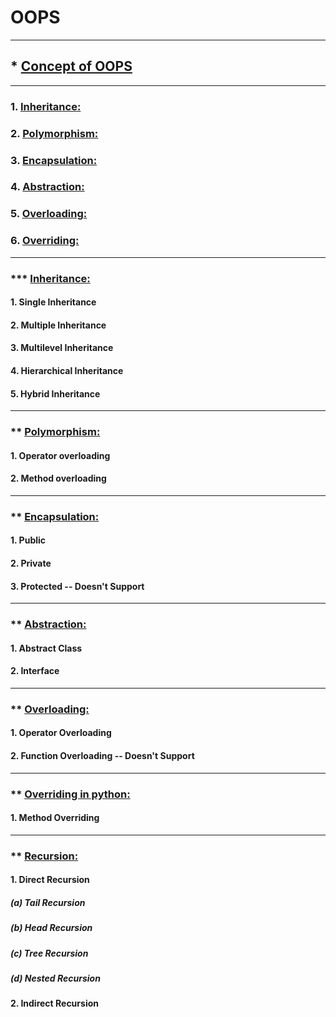 # OOPS

--------------------------
## * <a href="https://github.com/RishavMishraRM/OOPS">Concept of OOPS </a>
--------------------------
### 1. <a href="https://github.com/RishavMishraRM/OOPS/blob/main/Inheritance.ipynb">Inheritance:</a>
### 2. <a href="https://github.com/RishavMishraRM/OOPS/blob/main/Polymorphism.ipynb">Polymorphism:</a>
### 3. <a href="https://github.com/RishavMishraRM/OOPS/blob/main/Encapsulation.ipynb">Encapsulation:</a>
### 4. <a href="https://github.com/RishavMishraRM/OOPS/blob/main/Abstraction.ipynb">Abstraction:</a>
### 5. <a href="https://github.com/RishavMishraRM/OOPS/blob/main/Overloading.ipynb">Overloading:</a>
### 6. <a href="https://github.com/RishavMishraRM/OOPS/blob/main/Overriding.ipynb">Overriding:</a>
--------------------------

### *** <a href="https://github.com/RishavMishraRM/OOPS/blob/main/Inheritance.ipynb">Inheritance:</a>

#### 1. Single Inheritance
#### 2. Multiple Inheritance
#### 3. Multilevel Inheritance
#### 4. Hierarchical Inheritance
#### 5. Hybrid Inheritance

--------------------------

### ** <a href="https://github.com/RishavMishraRM/OOPS/blob/main/Polymorphism.ipynb">Polymorphism:</a>

#### 1. Operator overloading
#### 2. Method overloading

--------------------------

### ** <a href="https://github.com/RishavMishraRM/OOPS/blob/main/Encapsulation.ipynb">Encapsulation:</a>

#### 1. Public
#### 2. Private
#### 3. Protected -- Doesn't Support 

--------------------------

### ** <a href="https://github.com/RishavMishraRM/OOPS/blob/main/Abstraction.ipynb">Abstraction:</a>

#### 1. Abstract Class
#### 2. Interface

--------------------------

### ** <a href="https://github.com/RishavMishraRM/OOPS/blob/main/Overloading.ipynb">Overloading:</a>

#### 1. Operator Overloading
#### 2. Function Overloading -- Doesn't Support 

--------------------------

### ** <a href="https://github.com/RishavMishraRM/OOPS/blob/main/Overriding.ipynb">Overriding in python:</a>

#### 1. Method Overriding

--------------------------

### ** <a href="https://github.com/RishavMishraRM/OOPS/blob/main/Recursion.ipynb">Recursion:</a>

#### 1. Direct Recursion

##### (a) Tail Recursion
##### (b) Head Recursion
##### (c) Tree Recursion
##### (d) Nested Recursion


#### 2. Indirect Recursion

